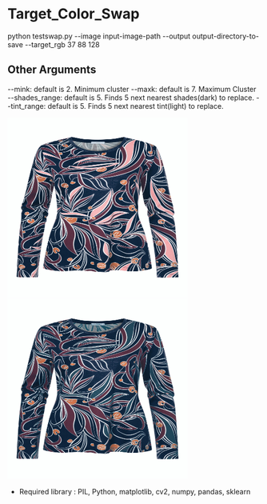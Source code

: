 # Target_Color_Swap

python testswap.py --image input-image-path --output output-directory-to-save --target_rgb 37 88 128

## Other Arguments
   --mink: default is 2. Minimum cluster
   --maxk: default is 7. Maximum Cluster
   --shades_range: default is 5. Finds 5 next nearest shades(dark) to replace.
   --tint_range: default is 5. Finds 5 next nearest tint(light) to replace.
    
<p float="left">
    <img src="3a.jpg" title="Source Image"  width="360" height="360">
    <img src="result.jpg" title="Target Image" width="360" height="360">
</p>

  - Required library : PIL, Python, matplotlib, cv2, numpy, pandas, sklearn
